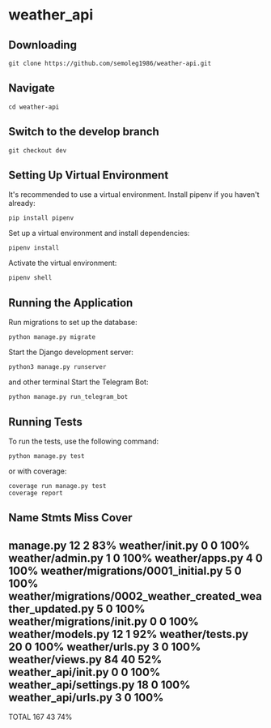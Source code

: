 # weather_api

## Downloading

```
git clone https://github.com/semoleg1986/weather-api.git
```
## Navigate

```
cd weather-api
```
## Switch to the develop branch

```
git checkout dev
```

## Setting Up Virtual Environment

It's recommended to use a virtual environment. Install pipenv if you haven't already:

```
pip install pipenv
```

Set up a virtual environment and install dependencies:

```
pipenv install
```

Activate the virtual environment:

```
pipenv shell
```

## Running the Application

Run migrations to set up the database:

```
python manage.py migrate
```

Start the Django development server:
```
python3 manage.py runserver
```

and other terminal Start the Telegram Bot:
```
python manage.py run_telegram_bot
```

## Running Tests

To run the tests, use the following command:

```
python manage.py test
```

or with coverage:

```
coverage run manage.py test
coverage report
```

Name                                                         Stmts   Miss  Cover
--------------------------------------------------------------------------------
manage.py                                                       12      2    83%
weather/__init__.py                                              0      0   100%
weather/admin.py                                                 1      0   100%
weather/apps.py                                                  4      0   100%
weather/migrations/0001_initial.py                               5      0   100%
weather/migrations/0002_weather_created_weather_updated.py       5      0   100%
weather/migrations/__init__.py                                   0      0   100%
weather/models.py                                               12      1    92%
weather/tests.py                                                20      0   100%
weather/urls.py                                                  3      0   100%
weather/views.py                                                84     40    52%
weather_api/__init__.py                                          0      0   100%
weather_api/settings.py                                         18      0   100%
weather_api/urls.py                                              3      0   100%
--------------------------------------------------------------------------------
TOTAL                                                          167     43    74%